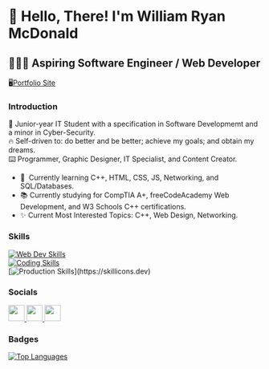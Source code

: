 👋 Hello, There!
I'm William **Ryan** McDonald
======================================

🧑🏼‍💻 Aspiring Software Engineer / Web Developer
------------------------------------------
🖥️[Portfolio Site](https://wrmcd.net)

### Introduction
🎒 Junior-year IT Student with a specification in Software Developmemt and a minor in Cyber-Security.  
🔥 Self-driven to: do better and be better; achieve my goals; and obtain my dreams.  
⌨️ Programmer, Graphic Designer, IT Specialist, and Content Creator.

* 🧠  Currently learning C++, HTML, CSS, JS, Networking, and SQL/Databases.
* 📚  Currently studying for CompTIA A+, freeCodeAcademy Web Development, and W3 Schools C++ certifications.
* ✨  Current Most Interested Topics: C++, Web Design, Networking.

### Skills

[![Web Dev Skills](https://skillicons.dev/icons?i=html,css,bootstrap,js,jquery)](https://skillicons.dev)  
[![Coding Skills](https://skillicons.dev/icons?i=cpp,java,py,mysql)](https://skillicons.dev)  
[![Production Skills](https://skillicons.dev/icons?i=ps,pr,ae,)](https://skillicons.dev)



### Socials

<p align="left"> <a href="https://www.codepen.io/azyn7" target="_blank" rel="noreferrer"> <picture> <source media="(prefers-color-scheme: dark)" srcset="https://raw.githubusercontent.com/danielcranney/readme-generator/main/public/icons/socials/codepen-dark.svg" /> <source media="(prefers-color-scheme: light)" srcset="https://raw.githubusercontent.com/danielcranney/readme-generator/main/public/icons/socials/codepen.svg" /> <img src="https://raw.githubusercontent.com/danielcranney/readme-generator/main/public/icons/socials/codepen.svg" width="32" height="32" /> </picture> </a> <a href="https://www.github.com/Azyn7" target="_blank" rel="noreferrer"> <picture> <source media="(prefers-color-scheme: dark)" srcset="https://raw.githubusercontent.com/danielcranney/readme-generator/main/public/icons/socials/github-dark.svg" /> <source media="(prefers-color-scheme: light)" srcset="https://raw.githubusercontent.com/danielcranney/readme-generator/main/public/icons/socials/github.svg" /> <img src="https://raw.githubusercontent.com/danielcranney/readme-generator/main/public/icons/socials/github.svg" width="32" height="32" /> </picture> </a> <a href="https://www.linkedin.com/in/wrmcd" target="_blank" rel="noreferrer"> <picture> <source media="(prefers-color-scheme: dark)" srcset="https://raw.githubusercontent.com/danielcranney/readme-generator/main/public/icons/socials/linkedin-dark.svg" /> <source media="(prefers-color-scheme: light)" srcset="https://raw.githubusercontent.com/danielcranney/readme-generator/main/public/icons/socials/linkedin.svg" /> <img src="https://raw.githubusercontent.com/danielcranney/readme-generator/main/public/icons/socials/linkedin.svg" width="32" height="32" /> </picture> </a></p>

### Badges

<a href="https://github.com/Azyn7" align="left"><img src="https://github-readme-stats.vercel.app/api/top-langs/?username=Azyn7&langs_count=10&title_color=0891b2&text_color=ffffff&icon_color=0891b2&bg_color=1c1917&hide_border=true&locale=en&custom_title=Top%20%Languages" alt="Top Languages" /></a>

